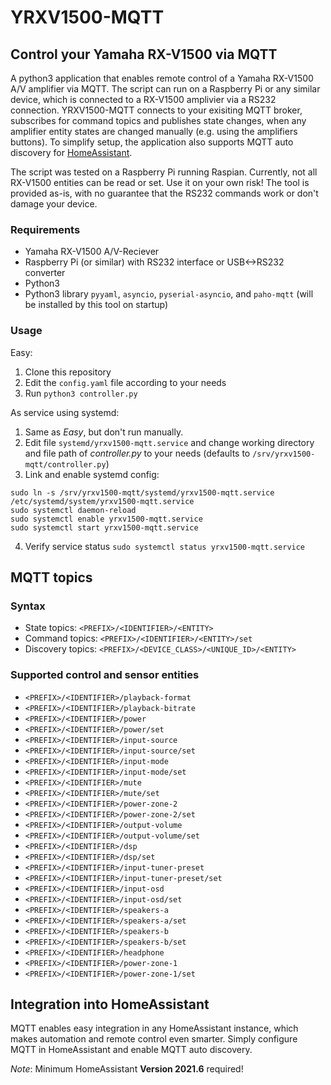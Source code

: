 # YRXV1500-MQTT
## Control your Yamaha RX-V1500 via MQTT

A python3 application that enables remote control of a Yamaha RX-V1500 A/V amplifier via MQTT. The script can run on a Raspberry Pi or any similar device, which is connected to a RX-V1500 amplivier via a RS232 connection. YRXV1500-MQTT connects to your exisiting MQTT broker, subscribes for command topics and publishes state changes, when any amplifier entity states are changed manually (e.g. using the amplifiers buttons).
To simplify setup, the application also supports MQTT auto discovery for [HomeAssistant](https://homeassistant.io).  

The script was tested on a Raspberry Pi running Raspian. Currently, not all RX-V1500 entities can be read or set.
Use it on your own risk! The tool is provided as-is, with no guarantee that the RS232 commands work or don't damage your device.

### Requirements
- Yamaha RX-V1500 A/V-Reciever
- Raspberry Pi (or similar) with RS232 interface or USB<->RS232 converter
- Python3
- Python3 library `pyyaml`, `asyncio`, `pyserial-asyncio`, and `paho-mqtt` (will be installed by this tool on startup)
  

### Usage
Easy: 
1. Clone this repository
2. Edit the `config.yaml` file according to your needs
3. Run `python3 controller.py`

As service using systemd: 
1. Same as *Easy*, but don't run manually.
2. Edit file `systemd/yrxv1500-mqtt.service` and change working directory and file path of *controller.py* to your needs (defaults to `/srv/yrxv1500-mqtt/controller.py`)
3. Link and enable systemd config:
```
sudo ln -s /srv/yrxv1500-mqtt/systemd/yrxv1500-mqtt.service /etc/systemd/system/yrxv1500-mqtt.service
sudo systemctl daemon-reload
sudo systemctl enable yrxv1500-mqtt.service
sudo systemctl start yrxv1500-mqtt.service
```
4. Verify service status `sudo systemctl status yrxv1500-mqtt.service`




## MQTT topics
### Syntax
- State topics: `<PREFIX>/<IDENTIFIER>/<ENTITY>`  
- Command topics: `<PREFIX>/<IDENTIFIER>/<ENTITY>/set`
- Discovery topics: `<PREFIX>/<DEVICE_CLASS>/<UNIQUE_ID>/<ENTITY>`

### Supported control and sensor entities
- `<PREFIX>/<IDENTIFIER>/playback-format`
- `<PREFIX>/<IDENTIFIER>/playback-bitrate`
- `<PREFIX>/<IDENTIFIER>/power`
- `<PREFIX>/<IDENTIFIER>/power/set`
- `<PREFIX>/<IDENTIFIER>/input-source`
- `<PREFIX>/<IDENTIFIER>/input-source/set`
- `<PREFIX>/<IDENTIFIER>/input-mode`
- `<PREFIX>/<IDENTIFIER>/input-mode/set`
- `<PREFIX>/<IDENTIFIER>/mute`
- `<PREFIX>/<IDENTIFIER>/mute/set`
- `<PREFIX>/<IDENTIFIER>/power-zone-2`
- `<PREFIX>/<IDENTIFIER>/power-zone-2/set`
- `<PREFIX>/<IDENTIFIER>/output-volume`
- `<PREFIX>/<IDENTIFIER>/output-volume/set`
- `<PREFIX>/<IDENTIFIER>/dsp`
- `<PREFIX>/<IDENTIFIER>/dsp/set`
- `<PREFIX>/<IDENTIFIER>/input-tuner-preset`
- `<PREFIX>/<IDENTIFIER>/input-tuner-preset/set`
- `<PREFIX>/<IDENTIFIER>/input-osd`
- `<PREFIX>/<IDENTIFIER>/input-osd/set`
- `<PREFIX>/<IDENTIFIER>/speakers-a`
- `<PREFIX>/<IDENTIFIER>/speakers-a/set`
- `<PREFIX>/<IDENTIFIER>/speakers-b`
- `<PREFIX>/<IDENTIFIER>/speakers-b/set`
- `<PREFIX>/<IDENTIFIER>/headphone`
- `<PREFIX>/<IDENTIFIER>/power-zone-1`
- `<PREFIX>/<IDENTIFIER>/power-zone-1/set `


## Integration into HomeAssistant
MQTT enables easy integration in any HomeAssistant instance, which makes automation and remote control even smarter.
Simply configure MQTT in HomeAssistant and enable MQTT auto discovery.

*Note*: Minimum HomeAssistant **Version 2021.6** required!